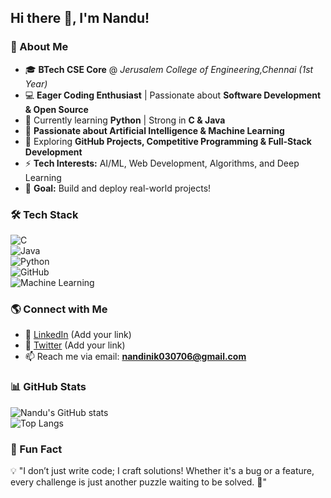 ## Hi there 👋, I'm Nandu!

### 🚀 About Me  
- 🎓 **BTech CSE Core** @ *Jerusalem College of Engineering,Chennai (1st Year)*  
- 💻 **Eager Coding Enthusiast** | Passionate about **Software Development & Open Source**  
- 🌱 Currently learning **Python** | Strong in **C & Java**  
- 🤖 **Passionate about Artificial Intelligence & Machine Learning**  
- 🔭 Exploring **GitHub Projects, Competitive Programming & Full-Stack Development**  
- ⚡ **Tech Interests:** AI/ML, Web Development, Algorithms, and Deep Learning  
- 🎯 **Goal:** Build and deploy real-world projects!  

### 🛠️ Tech Stack  
![C](https://img.shields.io/badge/-C-00599C?style=flat&logo=c&logoColor=white)  
![Java](https://img.shields.io/badge/-Java-007396?style=flat&logo=java&logoColor=white)  
![Python](https://img.shields.io/badge/-Python-3776AB?style=flat&logo=python&logoColor=white)  
![GitHub](https://img.shields.io/badge/-GitHub-181717?style=flat&logo=github&logoColor=white)  
![Machine Learning](https://img.shields.io/badge/-Machine%20Learning-10217D?style=flat&logo=scikit-learn&logoColor=white)  

### 🌎 Connect with Me  
- 🔗 [LinkedIn](#) (Add your link)  
- 💬 [Twitter](#) (Add your link)  
- 📫 Reach me via email: **nandinik030706@gmail.com**  

### 📊 GitHub Stats  
![Nandu's GitHub stats](https://github-readme-stats.vercel.app/api?username=Nandu-Codes&show_icons=true&theme=tokyonight)  
![Top Langs](https://github-readme-stats.vercel.app/api/top-langs/?username=Nandu-Codes&layout=compact&theme=tokyonight)  

### 🚀 Fun Fact  
💡 "I don’t just write code; I craft solutions! Whether it's a bug or a feature, every challenge is just another puzzle waiting to be solved. 🚀"  
